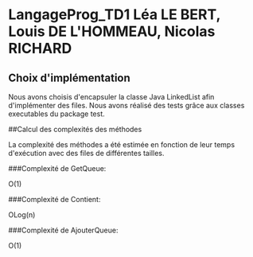 # LangageProg_TD1 Léa LE BERT, Louis DE L'HOMMEAU, Nicolas RICHARD
## Choix d'implémentation
Nous avons choisis d'encapsuler la classe Java LinkedList afin d'implémenter des files.
Nous avons réalisé des tests grâce aux classes executables du package test.

##Calcul des complexités des méthodes

La complexité des méthodes a été estimée en fonction de leur temps d'exécution avec des files de différentes tailles.

###Complexité de GetQueue:

O(1)

###Complexité de Contient:

OLog(n)

###Complexité de AjouterQueue:

O(1)
